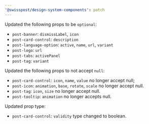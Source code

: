 ```yaml
---
'@swisspost/design-system-components': patch
---
```


Updated the following props to be `optional`:

- `post-banner`: `dismissLabel`, `icon`
- `post-card-control`: `description`
- `post-language-option`: `active`, `name`, `url`, `variant`
- `post-logo`: `url`
- `post-tabs`: `activePanel`
- `post-tag`: `variant`

Updated the following props to not accept `null`:

- `post-card-control`: `icon`, `name`, `value` no longer accept null;
- `post-icon`: `animation`, `base`, `rotate`, `scale` no longer accept null.
- `post-tag`: `icon`, `size` no longer accept null.
- `post-tooltip`: `animation` no longer accepts null.

Updated prop type:

- `post-card-control`: `validity` type changed to boolean.
